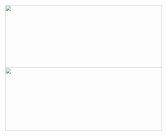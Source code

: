 <a href="https://github.com/mithilreddy369?tab=repositories">
  <img height=200 width=500 align="center" src='https://github-readme-stats.vercel.app/api?username=mithilreddy369&theme=vue-dark&show_icons=true&hide_border=true&count_private=true' />
</a>
<a href="https://github.com/mithilreddy369?tab=repositories">
  <img height=200 width=500 align="center" src='https://github-readme-stats.vercel.app/api/top-langs/?username=mithilreddy369&theme=vue-dark&show_icons=true&hide_border=true&layout=compact' />
</a>
